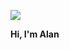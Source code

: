 ![](https://cdna.artstation.com/p/assets/images/images/010/311/492/large/louis-charavner-programming.jpg?1523753222)

**Hi, I'm Alan**
